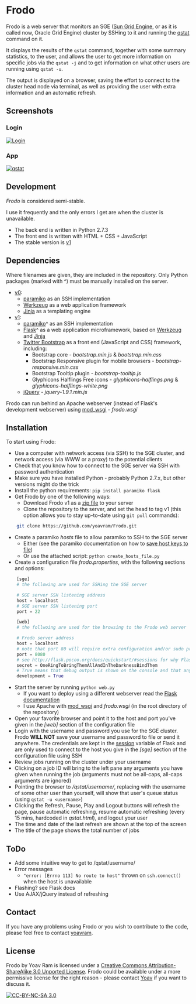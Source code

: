 # Frodo

Frodo is a web server that monitors an SGE ([Sun Grid Engine](http://en.wikipedia.org/wiki/Oracle_Grid_Engine), or as it is called now, Oracle Grid Engine) cluster by SSHing to it and running the [qstat](http://gridscheduler.sourceforge.net/htmlman/htmlman1/qstat.html) command on it.

It displays the results of the `qstat` command, together with some summary statistics, to the user, and allows the user to get more information on specific jobs via the `qstat -j` and to get information on what other users are running using `qstat -u`.

The output is displayed on a browser, saving the effort to connect to the cluster head node via terminal, as well as providing the user with extra information and an automatic refresh.

## Screenshots

### Login
[![Login](http://i.imgur.com/C4CcyIo.png)](http://i.imgur.com/C4CcyIo.png)

### App
[![qstat](http://i.imgur.com/h1MJNHq.png)](http://i.imgur.com/h1MJNHq.png)

## Development 

*Frodo* is considered semi-stable. 

I use it frequently and the only errors I get are when the cluster is unavailable.

  - The back end is written in Python 2.7.3
  - The front end is written with HTML + CSS + JavaScript
  - The stable version is [v1]

## Dependencies 

Where filenames are given, they are included in the repository. 
Only Python packages (marked with ^) must be manually installed on the server.

  - [v0](https://github.com/yoavram/Frodo/tree/d1acc74011adc5c648d357291f792c880c4313ca):
    - [paramiko](http://www.lag.net/paramiko/) as an SSH implementation
    - [Werkzeug](http://werkzeug.pocoo.org/) as a web application framework
    - [Jinja](http://jinja.pocoo.org/) as a templating engine
  - [v1]:
    - [paramiko](http://www.lag.net/paramiko/)^ as an SSH implementation
    - [Flask](http://flask.pocoo.org/)^ as a web application microframework, based on [Werkzeug](http://werkzeug.pocoo.org/) and [Jinja](http://jinja.pocoo.org/)
    - [Twitter Bootstrap](http://twitter.github.com/bootstrap) as a front end (JavaScript and CSS) framework, including:
      - Bootstrap core - *bootstrap.min.js* & *bootstrap.min.css*
      - Bootstrap Responsive plugin for mobile browsers - *bootstrap-responsive.min.css*
      - Bootstrap Tooltip plugin - *bootstrap-tooltip.js*
      - Glyphicons Halflings Free icons - *glyphicons-halflings.png* & *glyphicons-halflings-white.png*
    - [jQuery](http://www.jquery.com/) - *jquery-1.9.1.min.js*
    
Frodo can run behind an Apache webserver (instead of Flask's development webserver) using [mod_wsgi](http://flask.pocoo.org/docs/deploying/mod_wsgi/) - *frodo.wsgi*

## Installation
To start using Frodo:

  - Use a computer with network access (via SSH) to the SGE cluster, and network access (via WWW or a proxy) to the potential clients
  - Check that you know how to connect to the SGE server via SSH with password authentication
  - Make sure you have installed Python - probably Python 2.7.x, but other versions might do the trick
  - Install the python requirements: `pip install paramiko flask`
  - Get Frodo by one of the following ways:
    - Download Frodo v1 as a [zip file](https://github.com/yoavram/Frodo/archive/a88abf06efe808c74807fc0e5e39c51707f156d6.zip) to your server
    - Clone the repository to the server, and set the head to tag v1 (this option allows you to stay up-to-date using `git pull` commands):
    
```bash
	git clone https://github.com/yoavram/Frodo.git
```

  - Create a paramiko *hosts* file to allow paramiko to SSH to the SGE server
    - Either (see the paramiko documentation on how to [save host keys to file](http://www.lag.net/paramiko/docs/paramiko.SSHClient-class.html#save_host_keys))
    - Or use the attached script: `python create_hosts_file.py`
  - Create a configuration file *frodo.properties*, with the following sections and options:
  
```python
	[sge]
	# the following are used for SSHing the SGE server

	# SGE server SSH listening address
	host = localhost
	# SGE server SSH listening port
	port = 22

	[web]
	# the follwoing are used for the browsing to the Frodo web server

	# Frodo server address
	host = localhost
	# note that port 80 will require extra configuration and/or sudo privileges
	port = 8080
	# see http://flask.pocoo.org/docs/quickstart/#sessions for why Flask uses secrets and how to generate them
	secret = OneRingToBringThemAllAndInTheDarknessBindThem
	# True means that debug output is shown on the console and that any change to the files will cause the server to reload
	development = True 
```

  - Start the server by running `python web.py`
    - If you want to deploy using a different webserver read the [Flask documentation](http://flask.pocoo.org/docs/deploying/)
    - I use Apache with [mod_wsgi](http://flask.pocoo.org/docs/deploying/mod_wsgi/) and *frodo.wsgi* (in the root directory of the repository)
  - Open your favorite browser and point it to the host and port you've given in the *[web]* section of the configuration file
  - Login with the username and password you use for the SGE cluster. Frodo **WILL NOT** save your username and password to file or send it anywhere. The credentials are kept in the [session](http://flask.pocoo.org/docs/quickstart/#sessions) variable of Flask and are only used to connect to the host you give in the *[sge]* section of the configuration file using SSH
  - Review jobs running on the cluster under your username 
  - Clicking on a job ID will bring to the left pane any arguments you have given when running the job (arguments must not be all-caps, all-caps arguments are ignored)
  - Pointing the browser to */qstat/username/<username>*, replacing *<username>* with the username of some other user than yourself, will show that user's queue status (using `qstat -u <username>`)
  - Clicking the Refresh, Pause, Play and Logout buttons will refresh the page, pause automatic refreshing, resume automatic refreshing (every 15 mins, hardcoded in *qstat.html*), and logout your user
  - The time and date of the last refresh are shown at the top of the screen
  - The title of the page shows the total number of jobs

## ToDo

  - Add some intuitive way to get to /qstat/username/<username>
  - Error messages
    - `"error: [Errno 113] No route to host"` thrown on `ssh.connect()` when the host is unavailable
  - Flashing? see Flask docs
  - Use AJAX/jQuery instead of refreshing

## Contact

If you have any problems using Frodo or you wish to contribute to the code, please feel free to contact [yoavram](https://github.com/yoavram).

## License
Frodo by Yoav Ram is licensed under a [Creative Commons Attribution-ShareAlike 3.0 Unported License](http://creativecommons.org/licenses/by-nc-sa/3.0/). 
Frodo could be available under a more permissive license for the right reason - please contact [Yoav](https://github.com/yoavram) if you want to discuss it.

[![CC-BY-NC-SA 3.0](http://i.creativecommons.org/l/by-nc-sa/3.0/88x31.png)](http://creativecommons.org/licenses/by-nc-sa/3.0/)

[v1]: https://github.com/yoavram/Frodo/commit/a88abf06efe808c74807fc0e5e39c51707f156d6
